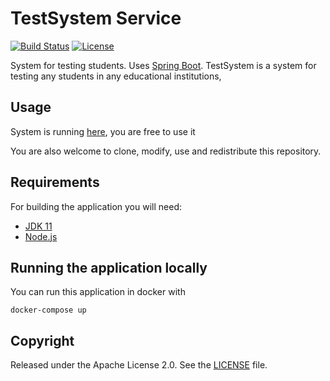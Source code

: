 # TestSystem Service

[![Build Status](https://github.com/Misha999777/TestSystem/workflows/Main/badge.svg)](https://github.com/Misha999777/TestSystem/actions?query=workflow%3A%22Main%22)
[![License](http://img.shields.io/:license-apache-blue.svg)](http://www.apache.org/licenses/LICENSE-2.0.html)

System for testing students. Uses [Spring Boot](http://projects.spring.io/spring-boot/). TestSystem is a system for
testing any students in any educational institutions,

## Usage

System is running [here](https://testsytem.u-with-me.education), you are free to use it

You are also welcome to clone, modify, use and redistribute this repository.

## Requirements

For building the application you will need:

- [JDK 11](https://openjdk.java.net/projects/jdk/11/)
- [Node.js](https://nodejs.org/)

## Running the application locally

You can run this application in docker with

```shell
docker-compose up
```

## Copyright

Released under the Apache License 2.0. See the [LICENSE](https://github.com/Misha999777/TestSystem/blob/master/LICENSE)
file.